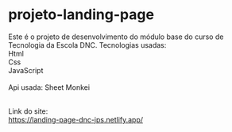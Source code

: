 # projeto-landing-page
Este é o projeto de desenvolvimento do módulo base do curso de Tecnologia da Escola DNC.
Tecnologias usadas:<br>
Html<br>
Css<br>
JavaScript<br><br>
Api usada:
Sheet Monkei<br><br>

Link do site:<br>
https://landing-page-dnc-jps.netlify.app/
